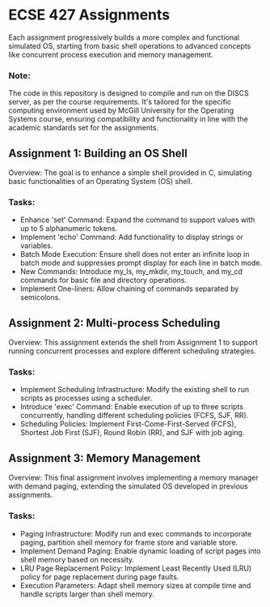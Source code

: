 # ECSE 427 Assignments
Each assignment progressively builds a more complex and functional simulated OS, starting from basic shell operations to advanced concepts like concurrent process execution and memory management.

### Note: 
The code in this repository is designed to compile and run on the DISCS server, as per the course requirements. It's tailored for the specific computing environment used by McGill University for the Operating Systems course, ensuring compatibility and functionality in line with the academic standards set for the assignments.
## Assignment 1: Building an OS Shell
Overview: The goal is to enhance a simple shell provided in C, simulating basic functionalities of an Operating System (OS) shell.
### Tasks:
- Enhance 'set' Command: Expand the command to support values with up to 5 alphanumeric tokens.
- Implement 'echo' Command: Add functionality to display strings or variables.
- Batch Mode Execution: Ensure shell does not enter an infinite loop in batch mode and suppresses prompt display for each line in batch mode.
- New Commands: Introduce my_ls, my_mkdir, my_touch, and my_cd commands for basic file and directory operations.
- Implement One-liners: Allow chaining of commands separated by semicolons.

## Assignment 2: Multi-process Scheduling
Overview: This assignment extends the shell from Assignment 1 to support running concurrent processes and explore different scheduling strategies.
### Tasks:

- Implement Scheduling Infrastructure: Modify the existing shell to run scripts as processes using a scheduler.
- Introduce 'exec' Command: Enable execution of up to three scripts concurrently, handling different scheduling policies (FCFS, SJF, RR).
- Scheduling Policies: Implement First-Come-First-Served (FCFS), Shortest Job First (SJF), Round Robin (RR), and SJF with job aging.

## Assignment 3: Memory Management
Overview: This final assignment involves implementing a memory manager with demand paging, extending the simulated OS developed in previous assignments.
### Tasks:
- Paging Infrastructure: Modify run and exec commands to incorporate paging, partition shell memory for frame store and variable store.
- Implement Demand Paging: Enable dynamic loading of script pages into shell memory based on necessity.
- LRU Page Replacement Policy: Implement Least Recently Used (LRU) policy for page replacement during page faults.
- Execution Parameters: Adapt shell memory sizes at compile time and handle scripts larger than shell memory.
